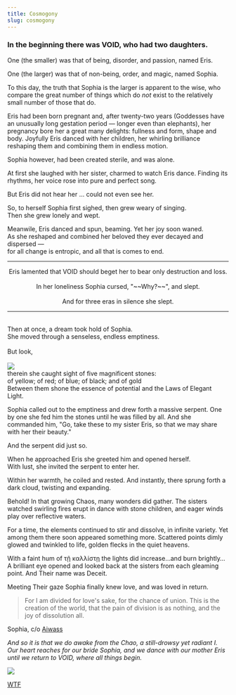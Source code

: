 ```yaml
---
title: Cosmogony
slug: cosmogony
---
```

### In the beginning there was VOID, who had two daughters.

One (the smaller) was that of being, disorder, and passion, named Eris.

One (the larger) was that of non-being, order, and magic, named Sophia.

<span class="glimmer">To this day, the truth that Sophia is the larger is apparent to the wise, who compare the great number of things which do _not_ exist to the relatively small number of those that do.</span>

Eris had been born pregnant and, after twenty-two years (Goddesses have an unusually long gestation period — longer even than elephants), her pregnancy bore her a great many delights: fullness and form, shape and body. Joyfully Eris danced with her children, her whirling brilliance reshaping them and combining them in endless motion.

Sophia however, had been created sterile, and was alone.

At first she laughed with her sister, charmed to watch Eris dance. Finding its rhythms, her voice rose into pure and perfect song.

But Eris did not hear her ... could not even see her.

So, to herself Sophia first sighed, then grew weary of singing.
<br>Then she grew lonely and wept.

Meanwile, Eris danced and spun, beaming. Yet her joy soon waned.
<br>As she reshaped and combined her beloved they ever decayed and dispersed —
<br>for all change is entropic, and all that is comes to end.

<hr class="mirrorY" type="wave" />
<p style="text-align: center">
Eris lamented that VOID should beget her to bear only destruction and loss.
<br><br>In her loneliness Sophia cursed, "~~Why?~~", and slept.
<br><br>And for three eras in silence she slept.
</p>

<hr type="wave" />

<p class="center">
  <br>Then at once, a dream took hold of Sophia.
  <br>She moved through a senseless, endless emptiness.
  <br><br>But look,
  <br><br><img class="w35" src="/image/eyes.png">
  <br>therein she caught sight of five magnificent stones:
  <br>of yellow; of red; of blue; of black; and of gold
  <br>Between them shone the essence of potential and the Laws of Elegant Light.
</p>

Sophia called out to the emptiness and drew forth a massive serpent. One by one she fed him the stones until he was filled by all. And she commanded him, "Go, take these to my sister Eris, so that we may share with her their beauty."

And the serpent did just so.

When he approached Eris she greeted him and opened herself.
<br>With lust, she invited the serpent to enter her.

Within her warmth, he coiled and rested. And instantly, there sprung forth a dark cloud, twisting and expanding.

Behold! In that growing Chaos, many wonders did gather. The sisters watched swirling fires erupt in dance with stone children, and eager winds play over reflective waters.

For a time, the elements continued to stir and dissolve, in infinite variety. Yet among them there soon appeared something more. Scattered points dimly glowed and twinkled to life, golden flecks in the quiet heavens.

With a faint hum of τῇ καλλίστῃ the lights did increase…and burn brightly… A brilliant eye opened and looked back at the sisters from each gleaming point. And Their name was Deceit.

Meeting Their gaze Sophia finally knew love, and was loved in return.

> For I am divided for love's sake, for the chance of union.
> This is the creation of the world, that the pain of division is as nothing, and the joy of dissolution all.

<attr>
  Sophia, c/o <a href="http://www.sacred-texts.com/oto/engccxx.htm">Aiwass</a>
</attr>

*And so it is that we do awake from the Chao, a still-drowsy yet radiant I.<br>Our heart reaches for our bride Sophia, and we dance with our mother Eris until we return to VOID, where all things begin.*

<img src="/image/svg/alleyesonher.svg">

<a href="/read/wtf" class="next">WTF</a>
